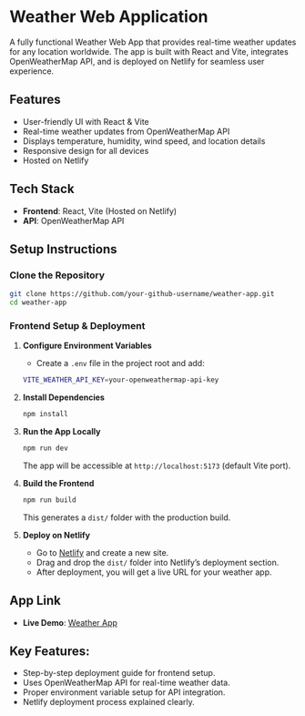 # Weather Web Application
A fully functional Weather Web App that provides real-time weather updates for any location worldwide. The app is built with React and Vite, integrates OpenWeatherMap API, and is deployed on Netlify for seamless user experience.

## Features
- User-friendly UI with React & Vite
- Real-time weather updates from OpenWeatherMap API
- Displays temperature, humidity, wind speed, and location details
- Responsive design for all devices
- Hosted on Netlify

## Tech Stack
- **Frontend**: React, Vite (Hosted on Netlify)
- **API**: OpenWeatherMap API

## Setup Instructions

### Clone the Repository
```sh
git clone https://github.com/your-github-username/weather-app.git
cd weather-app
```

### Frontend Setup & Deployment

1. **Configure Environment Variables**
   - Create a `.env` file in the project root and add:
   ```sh
   VITE_WEATHER_API_KEY=your-openweathermap-api-key
   ```

2. **Install Dependencies**
   ```sh
   npm install
   ```

3. **Run the App Locally**
   ```sh
   npm run dev
   ```
   The app will be accessible at `http://localhost:5173` (default Vite port).

4. **Build the Frontend**
   ```sh
   npm run build
   ```
   This generates a `dist/` folder with the production build.

5. **Deploy on Netlify**
   - Go to [Netlify](https://www.netlify.com/) and create a new site.
   - Drag and drop the `dist/` folder into Netlify’s deployment section.
   - After deployment, you will get a live URL for your weather app.

## App Link
- **Live Demo**: [Weather App](https://bespoke-cocada-72de0f.netlify.app/)   

## Key Features:
- Step-by-step deployment guide for frontend setup.
- Uses OpenWeatherMap API for real-time weather data.
- Proper environment variable setup for API integration.
- Netlify deployment process explained clearly.

